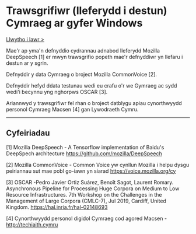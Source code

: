 # Trawsgrifiwr (lleferydd i destun) Cymraeg ar gyfer Windows

[Llwytho i lawr > ](http://techiaith.cymru/trawsgrifiwr-windows/trawsgrifiwr-windows-1.0.1-setup.msi)

Mae'r ap yma'n defnyddio cydrannau adnabod lleferydd Mozilla DeepSpeech [1] er mwyn 
trawsgrifio popeth mae'r defnyddiwr yn llefaru i destun ar y sgrin. 

Defnyddir y data Cymraeg o broject Mozilla CommonVoice [2].

Defnyddir hefyd ddata testunau wedi eu crafu o'r we Gymraeg ac sydd wedi'i becynnu
yng nghorpws OSCAR [3]. 

Ariannwyd y trawsgrifiwr fel rhan o broject datblygu apiau cynorthwyydd personol 
Cymraeg Macsen [4] gan Lywodraeth Cymru. 


---

## Cyfeiriadau

[1] Mozilla DeepSpeech - A Tensorflow implementation of Baidu's DeepSpech architecture
https://github.com/mozilla/DeepSpeech

[2] Mozilla CommonVoice - Common Voice yw cynllun Mozilla i helpu dysgu peiriannau sut mae pobl go-iawn yn siarad
https://voice.mozilla.org/cy

[3] OSCAR -Pedro Javier Ortiz Suárez, Benoît Sagot, Laurent Romary. Asynchronous Pipeline for Processing Huge Corpora on Medium to Low Resource Infrastructures. 7th Workshop on the Challenges in the Management of Large Corpora (CMLC-7), Jul 2019, Cardiff, United Kingdom. https://hal.inria.fr/hal-02148693

[4] Cynorthwyydd personol digidol Cymraeg cod agored Macsen - http://techiaith.cymru
